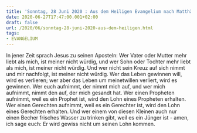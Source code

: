 ```yaml
---
title: 'Sonntag, 28 Juni 2020 : Aus dem Heiligen Evangelium nach Matthäus - Mt 10,37-42.'
date: 2020-06-27T17:47:00.001+02:00
draft: false
url: /2020/06/sonntag-28-juni-2020-aus-dem-heiligen.html
tags: 
- EVANGELIUM
---
```


In jener Zeit sprach Jesus zu seinen Aposteln: Wer Vater oder Mutter mehr liebt als mich, ist meiner nicht würdig, und wer Sohn oder Tochter mehr liebt als mich, ist meiner nicht würdig. Und wer nicht sein Kreuz auf sich nimmt und mir nachfolgt, ist meiner nicht würdig. Wer das Leben gewinnen will, wird es verlieren; wer aber das Leben um meinetwillen verliert, wird es gewinnen. Wer euch aufnimmt, der nimmt mich auf, und wer mich aufnimmt, nimmt den auf, der mich gesandt hat. Wer einen Propheten aufnimmt, weil es ein Prophet ist, wird den Lohn eines Propheten erhalten. Wer einen Gerechten aufnimmt, weil es ein Gerechter ist, wird den Lohn eines Gerechten erhalten. Und wer einem von diesen Kleinen auch nur einen Becher frisches Wasser zu trinken gibt, weil es ein Jünger ist - amen, ich sage euch: Er wird gewiss nicht um seinen Lohn kommen.